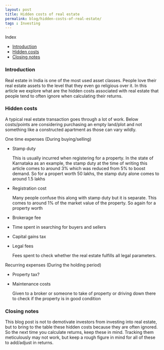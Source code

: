 ```yaml
---
layout: post
title: Hidden costs of real estate
permalink: blog/hidden-costs-of-real-estate/
tags : Investing
---
```



<i class="fa fa-list-ul fa-lg space-right"></i> Index

- [Introduction](#Introduction)
- [Hidden costs](#HiddenCosts)
- [Closing notes](#ClosingNotes)

<h3><b><a name = "Introduction" class="inter-header">Introduction</a></b></h3>

Real estate in India is one of the most used asset classes. People love their real estate assets to the level that they even go religious over it. In this article we explore what are the hidden costs associated with real estate that people tend to often ignore when calculating their returns.

<h3><b><a name = "HiddenCosts" class="inter-header">Hidden costs</a></b></h3>

A typical real estate transaction goes through a lot of work. Below costs/points are considering purchasing an empty land/plot and not something like a constructed apartment as those can vary wildly.

One time expenses (During buying/selling)

- Stamp duty 

  This is usually incurred when registering for a property. In the state of Karnataka as an example, the stamp duty at the time of writing this article comes to around 3% which was reduced from 5% to boost demand. So for a propert worth 50 lakhs, the stamp duty alone comes to around 1.5 lakhs

- Registration cost
  
  Many people confuse this along with stamp duty but it is separate. This comes to around 1% of the market value of the property. So again for a property worth     

- Brokerage fee

- Time spent in searching for buyers and sellers

- Capital gains tax

- Legal fees
  
  Fees spent to check whether the real estate fulfills all legal parameters.


Recurring expenses (During the holding period)

- Property tax?

- Maintenance costs
 
  Given to a broker or someone to take of property or driving down there to check if the property is in good condition


<h3><b><a name = "ClosingNotes" class="inter-header">Closing notes</a></b></h3>

This blog post is not to demotivate investors from investing into real estate, but to bring to the table these hidden costs because they are often ignored. So the next time you calculate returns, keep these in mind. Tracking them meticulously may not work, but keep a rough figure in mind for all of these to add/adjust in returns. 
